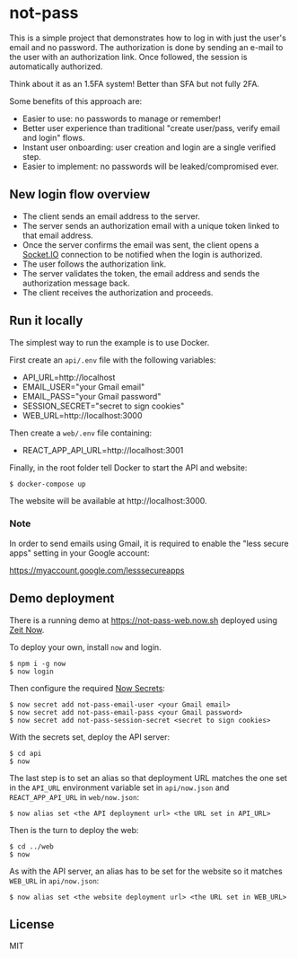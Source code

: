 # not-pass

This is a simple project that demonstrates how to log in with just the user's email and no password.
The authorization is done by sending an e-mail to the user with an authorization link.
Once followed, the session is automatically authorized.

Think about it as an 1.5FA system! Better than SFA but not fully 2FA.

Some benefits of this approach are:

- Easier to use: no passwords to manage or remember!
- Better user experience than traditional "create user/pass, verify email and login" flows.
- Instant user onboarding: user creation and login are a single verified step.
- Easier to implement: no passwords will be leaked/compromised ever.

## New login flow overview

- The client sends an email address to the server.
- The server sends an authorization email with a unique token linked to that email address.
- Once the server confirms the email was sent, the client opens a [Socket.IO](https://socket.io) connection to be notified when the login is authorized.
- The user follows the authorization link.
- The server validates the token, the email address and sends the authorization message back.
- The client receives the authorization and proceeds.

## Run it locally

The simplest way to run the example is to use Docker.

First create an `api/.env` file with the following variables:

- API_URL=http://localhost
- EMAIL_USER="your Gmail email"
- EMAIL_PASS="your Gmail password"
- SESSION_SECRET="secret to sign cookies"
- WEB_URL=http://localhost:3000

Then create a `web/.env` file containing:

- REACT_APP_API_URL=http://localhost:3001

Finally, in the root folder tell Docker to start the API and website:

```console
$ docker-compose up
```

The website will be available at http://localhost:3000.

### Note

In order to send emails using Gmail, it is required to enable the "less secure apps" setting in your Google account:

https://myaccount.google.com/lesssecureapps

## Demo deployment

There is a running demo at https://not-pass-web.now.sh deployed using [Zeit Now](https://zeit.co/).

To deploy your own, install `now` and login.

```console
$ npm i -g now
$ now login
```

Then configure the required [Now Secrets](https://zeit.co/docs/v2/serverless-functions/env-and-secrets):

```console
$ now secret add not-pass-email-user <your Gmail email>
$ now secret add not-pass-email-pass <your Gmail password>
$ now secret add not-pass-session-secret <secret to sign cookies>
```

With the secrets set, deploy the API server:

```console
$ cd api
$ now
```

The last step is to set an alias so that deployment URL matches the one set in the `API_URL` environment variable set in `api/now.json` and `REACT_APP_API_URL` in `web/now.json`:

```console
$ now alias set <the API deployment url> <the URL set in API_URL>
```

Then is the turn to deploy the web:

```console
$ cd ../web
$ now
```

As with the API server, an alias has to be set for the website so it matches `WEB_URL` in `api/now.json`:

```console
$ now alias set <the website deployment url> <the URL set in WEB_URL>
```

## License

MIT
